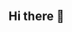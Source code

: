 ## Hi there 👋

<!--
**Odorikinho/Odorikinho** is a ✨ _special_ ✨ repository because its `README.md` (this file) appears on your GitHub profile.
